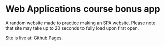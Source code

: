 # Web Applications course bonus app

A random website made to practice making an SPA website. Please note that site may take up to 20 seconds to fully load upon first open. 

Site is live at: [Github Pages](https://sannatikk.github.io/bonus-webapp/).
